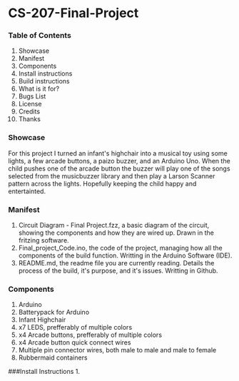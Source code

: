 # CS-207-Final-Project  

### Table of Contents
1. Showcase  
2. Manifest
3. Components
4. Install instructions
5. Build instructions
6. What is it for?  
8. Bugs List
9. License
10. Credits
11. Thanks 

### Showcase 

For this project I turned an infant's highchair into a musical toy using some lights, a few arcade buttons, a paizo buzzer, and an Arduino Uno.  When the child pushes one of the arcade button the buzzer will play one of the songs selected from the musicbuzzer library and then play a Larson Scanner pattern across the lights.  Hopefully keeping the child happy and entertainted.

### Manifest
1. Circuit Diagram - Final Project.fzz, a basic diagram of the circuit, showing the components and how they are wired up.  Drawn in the fritzing software.
2. Final_project_Code.ino, the code of the project, managing how all the components of the build function.  Writting in the Arduino Software (IDE).
3. README.md, the readme file you are currently reading. Details the process of the build, it's purpose, and it's issues.  Writting in Github.

### Components
1. Arduino
2. Batterypack for Arduino
3. Infant Highchair
4. x7 LEDS, prefferably of multiple colors
5. x4 Arcade buttons, prefferably of multiple colors
6. x4 Arcade button quick connect wires
7. Multiple pin connector wires, both male to male and male to female
8. Rubbermaid containers

###Install Instructions
1. 
